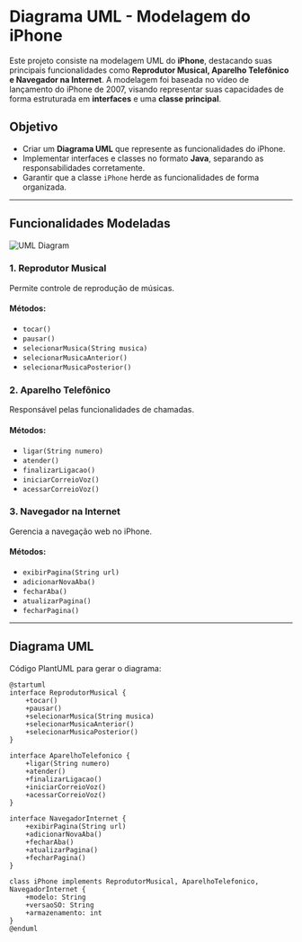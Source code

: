 # **Diagrama UML - Modelagem do iPhone**

Este projeto consiste na modelagem UML do **iPhone**, destacando suas principais funcionalidades como **Reprodutor Musical, Aparelho Telefônico e Navegador na Internet**. A modelagem foi baseada no vídeo de lançamento do iPhone de 2007, visando representar suas capacidades de forma estruturada em **interfaces** e uma **classe principal**.

## **Objetivo**
- Criar um **Diagrama UML** que represente as funcionalidades do iPhone.  
- Implementar interfaces e classes no formato **Java**, separando as responsabilidades corretamente.  
- Garantir que a classe `iPhone` herde as funcionalidades de forma organizada.  

---

## **Funcionalidades Modeladas**

![UML Diagram](/src/image.png)

### **1. Reprodutor Musical**
Permite controle de reprodução de músicas.
#### Métodos:
- `tocar()`
- `pausar()`
- `selecionarMusica(String musica)`
- `selecionarMusicaAnterior()`
- `selecionarMusicaPosterior()`

### **2. Aparelho Telefônico**
Responsável pelas funcionalidades de chamadas.
#### Métodos:
- `ligar(String numero)`
- `atender()`
- `finalizarLigacao()`
- `iniciarCorreioVoz()`
- `acessarCorreioVoz()`

### **3. Navegador na Internet**
Gerencia a navegação web no iPhone.
#### Métodos:
- `exibirPagina(String url)`
- `adicionarNovaAba()`
- `fecharAba()`
- `atualizarPagina()`
- `fecharPagina()`

---

## **Diagrama UML**
Código PlantUML para gerar o diagrama:
```plantuml
@startuml
interface ReprodutorMusical {
    +tocar()
    +pausar()
    +selecionarMusica(String musica)
    +selecionarMusicaAnterior()
    +selecionarMusicaPosterior()
}

interface AparelhoTelefonico {
    +ligar(String numero)
    +atender()
    +finalizarLigacao()
    +iniciarCorreioVoz()
    +acessarCorreioVoz()
}

interface NavegadorInternet {
    +exibirPagina(String url)
    +adicionarNovaAba()
    +fecharAba()
    +atualizarPagina()
    +fecharPagina()
}

class iPhone implements ReprodutorMusical, AparelhoTelefonico, NavegadorInternet {
    +modelo: String
    +versaoSO: String
    +armazenamento: int
}
@enduml
```